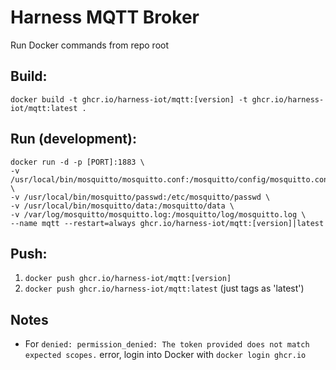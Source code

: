 # Harness MQTT Broker

Run Docker commands from repo root

## Build:

`docker build -t ghcr.io/harness-iot/mqtt:[version] -t ghcr.io/harness-iot/mqtt:latest .`

## Run (development):

```
docker run -d -p [PORT]:1883 \
-v /usr/local/bin/mosquitto/mosquitto.conf:/mosquitto/config/mosquitto.conf \
-v /usr/local/bin/mosquitto/passwd:/etc/mosquitto/passwd \
-v /usr/local/bin/mosquitto/data:/mosquitto/data \
-v /var/log/mosquitto/mosquitto.log:/mosquitto/log/mosquitto.log \
--name mqtt --restart=always ghcr.io/harness-iot/mqtt:[version]|latest
```

## Push:

1. `docker push ghcr.io/harness-iot/mqtt:[version]`
2. `docker push ghcr.io/harness-iot/mqtt:latest` (just tags as 'latest')

## Notes

- For `denied: permission_denied: The token provided does not match expected scopes.` error, login into Docker with `docker login ghcr.io`

```

```
